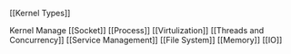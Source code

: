 
[[Kernel Types]]


Kernel Manage
[[Socket]]
[[Process]]
[[Virtulization]]
[[Threads and Concurrency]]
[[Service Management]]
[[File System]]
[[Memory]]
[[IO]]